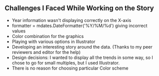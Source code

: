 ## Challenges I Faced While Working on the Story ##

* Year information wasn't displaying correctly on the X-axis
* formatter = mdates.DateFormatter('%Y/%M/%d') giving incorrect values
* Color combination for the graphics
* Playing with various options in Illustrator
* Developing  an interesting story around the data. (Thanks to my peer reviewers and editor for the help)
* Design decisions: I wanted to display all the trends in some way, so I chose to go for small multiples, but I used Illustrator.
* There is no reason for choosing particular Color scheme 

